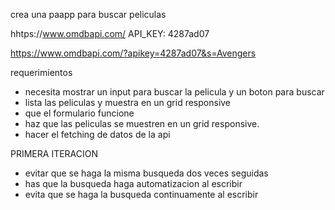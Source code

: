 crea una paapp para buscar peliculas

hhtps://www.omdbapi.com/
API_KEY: 4287ad07

https://www.omdbapi.com/?apikey=4287ad07&s=Avengers

requerimientos

- necesita mostrar un input para buscar la pelicula y un boton para buscar
- lista las peliculas y muestra en un grid responsive
- que el formulario funcione
- haz que las peliculas se muestren en un grid responsive.
- hacer el fetching de datos de la api

PRIMERA ITERACION

- evitar que se haga la misma busqueda dos veces seguidas
- has que la busqueda haga automatizacion al escribir
- evita que se haga la busqueda continuamente al escribir 

